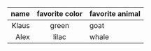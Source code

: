 | name | favorite color | favorite animal|
|-----:|:--------------:|:---------------|
| Klaus | green         | goat|
| Alex | lilac          | whale |
